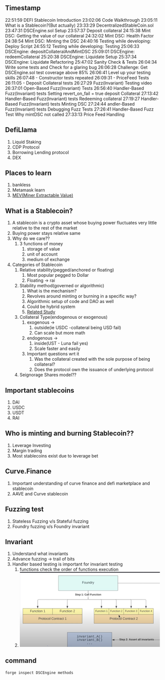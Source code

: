 ## Timestamp
22:51:59 DEFI Stablecoin Introduction
23:02:06 Code Walkthrough
23:05:11 What is a Stablecoin?(But actually)
23:33:29 DecentralizedStableCoin.sol
23:47:31 DSCEngine.sol Setup
23:57:37 Deposit collateral
24:15:38 Mint DSC: Getting the value of our collateral
24:32:02 Mint DSC: Health Factor
24:38:54 Mint DSC: Minting the DSC
24:40:16 Testing while developing: Deploy Script
24:55:12 Testing while developing: Testing
25:06:33 DSCEngine: depositCollateralAndMintDSC
25:09:01 DSCEngine: redeemCollateral
25:20:38 DSCEngine: Liquidate Setup
25:37:34 DSCEngine: Liquidate Refactoring
25:47:02 Sanity Check & Tests
26:04:34 Write some tests and Check for a glaring bug
26:06:28 Challenge: Get DSCEngine.sol test coverage above 85%
26:06:41 Level up your testing skills
   26:07:48 - Constructor tests repeated
   26:09:31 - PriceFeed Tests
   26:11:05 - Deposit Collateral tests
26:27:29 Fuzz(Invariant) Testing video
26:37:01 Open-Based Fuzz(Invariant) Tests
26:56:40 Handler-Based Fuzz(Invariant) tests Setting revert_on_fail = true deposit Collateral
27:13:42 Handler-Based Fuzz(Invariant) tests Redeeming collateral
27:19:27 Handler-Based Fuzz(Invariant) tests Minting DSC
27:24:44 andler-Based Fuzz(Invariant) tests Debugging Fuzz Tests
27:26:41 Handler-Based Fuzz Test Why mintDSC not called
27:33:13 Price Feed Handling

## DefiLlama

1. Liquid Staking
2. CDP Protocol 
3. Borrowing Lending protocol
4. DEX

## Places to learn

1. bankless
2. Metamask learn
3. [MEV(Miner Extractable Value)](https://docs.flashbots.net/new-to-mev)


## What is a Stablecoin?

1. A stablecoin is a crypto asset whose buying power fluctuates very little relative to the rest of the market
2. Buying power stays relative same
3. Why do we care??
   1. 3 functions of money
      1. storage of value
      2. unit of account
      3. medium of exchange
4. Categories of Stablecoin
   1. Relative stability(pegged/anchored or floating)
      1. Most popular pegged to Dollar
      2. Floating -> rai
   2. Stability method(governed or algorithmic)
      1. What is the mechanism?
      2. Revolves around minting or burning in a specific way?
      3. Algorithmic setup of code and DAO as well
      4. Could be hybrid system
      5. [Related Study](https://dirtroads.substack.com/p/-40-pruning-memes-algo-stables-are)
   3. Collateral Type(endogenous or exogenous)
      1. exogenous -> 
         1. outside(ie USDC -collateral being USD fail)
         2. Can scale but more math
      2. endogenous -> 
         1. inside(UST - Luna fail yes)
         2. Scale faster and easily
      3. Important questions wrt it
         1. Was the collateral created with the sole purpose of being collateral?
         2. Does the protocol own the issuance of underlying protocol
   4. Seignorage Shares model??

## Important stablecoins

1. DAI
2. USDC
3. USDT
4. RAI

## Who is minting and burning Stablecoin??


1. Leverage Investing
2. Margin trading
3. Most stablecoins exist due to leverage bet

## Curve.Finance 

1. Important understanding of curve finance and defi marketplace and stablecoin
2. AAVE and Curve stablecoin

## Fuzzing test

1. Stateless Fuzzing v/s Stateful fuzzing
2. Foundry fuzzing v/s Foundry invariant

## Invariant

1. Understand what invariants
2. Advance fuzzing -> trail of bits
3. Handler based testing is important for invariant testing 
   1. functions check the order of functions execution
   2. ![alt text](image.png)

## command

```
forge inspect DSCEngine methods
```